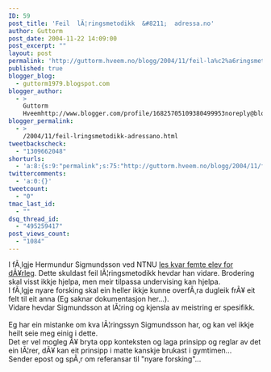 ```yaml
---
ID: 59
post_title: 'Feil  lÃ¦ringsmetodikk  &#8211;  adressa.no'
author: Guttorm
post_date: 2004-11-22 14:09:00
post_excerpt: ""
layout: post
permalink: 'http://guttorm.hveem.no/blogg/2004/11/feil-la%c2%a6ringsmetodikk-adressano/'
published: true
blogger_blog:
  - guttorm1979.blogspot.com
blogger_author:
  - >
    Guttorm
    Hveemhttp://www.blogger.com/profile/16825705109380499953noreply@blogger.com
blogger_permalink:
  - >
    /2004/11/feil-lringsmetodikk-adressano.html
tweetbackscheck:
  - "1309662048"
shorturls:
  - 'a:8:{s:9:"permalink";s:75:"http://guttorm.hveem.no/blogg/2004/11/feil-la%c2%a6ringsmetodikk-adressano/";s:7:"tinyurl";s:25:"http://tinyurl.com/a824r5";s:4:"isgd";s:17:"http://is.gd/gHZW";s:5:"bitly";s:18:"http://bit.ly/N5vk";s:5:"snipr";s:22:"http://snipr.com/ah6b6";s:5:"snurl";s:22:"http://snurl.com/ah6b6";s:7:"snipurl";s:24:"http://snipurl.com/ah6b6";s:4:"trim";s:17:"http://tr.im/bzzh";}'
twittercomments:
  - 'a:0:{}'
tweetcount:
  - "0"
tmac_last_id:
  - ""
dsq_thread_id:
  - "495259417"
post_views_count:
  - "1084"
---
```

I fÃ¸lgje Hermundur Sigmundsson ved NTNU <a href="http://www.adressa.no/nyheter/article.jhtml?articleID=521451">les kvar femte elev for dÃ¥rleg</a>. Dette skuldast feil lÃ¦ringsmetodikk hevdar han vidare. Brodering skal visst ikkje hjelpa, men meir tilpassa undervising kan hjelpa. 
<br />I fÃ¸lgje nyare forsking skal ein heller ikkje kunne overfÃ¸ra dugleik frÃ¥ eit felt til eit anna (Eg saknar dokumentasjon her...).
<br />Vidare hevdar Sigmundsson at lÃ¦ring og kjensla av meistring er spesifikk. 
<br />
<br />Eg har ein mistanke om kva lÃ¦ringssyn Sigmundsson har, og kan vel ikkje heilt seie meg einig i dette.
<br />Det er vel mogleg Ã¥ bryta opp konteksten og laga prinsipp og reglar av det ein lÃ¦rer, dÃ¥ kan eit prinsipp i matte kanskje brukast i gymtimen...
<br />Sender epost og spÃ¸r om referansar til "nyare forsking"...
<br />